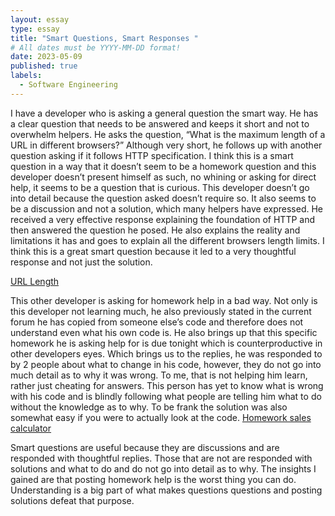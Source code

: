 ```yaml
---
layout: essay
type: essay
title: "Smart Questions, Smart Responses "
# All dates must be YYYY-MM-DD format!
date: 2023-05-09
published: true
labels:
  - Software Engineering
---
```


I have a developer who is asking a general question the smart way. He has a clear question that needs to be answered and keeps it short and not to overwhelm helpers. He asks the question, “What is the maximum length of a URL in different browsers?” Although very short, he follows up with another question asking if it follows HTTP specification. I think this is a smart question in a way that it doesn’t seem to be a homework question and this developer doesn’t present himself as such, no whining or asking for direct help, it seems to be a question that is curious. This developer doesn’t go into detail because the question asked doesn’t require so. It also seems to be a discussion and not a solution, which many helpers have expressed. He received a very effective response explaining the foundation of HTTP and then answered the question he posed. He also explains the reality and limitations it has and goes to explain all the different browsers length limits. I think this is a great smart question because it led to a very thoughtful response and not just the solution.

[URL Length](https://stackoverflow.com/questions/417142/what-is-the-maximum-length-of-a-url-in-different-browsers/417184#417184)

This other developer is asking for homework help in a bad way. Not only is this developer not learning much, he also previously stated in the current forum he has copied from someone else’s code and therefore does not understand even what his own code is. He also brings up that this specific homework he is asking help for is due tonight which is counterproductive in other developers eyes. Which brings us to the replies, he was responded to by 2 people about what to change in his code, however, they do not go into much detail as to why it was wrong. To me, that is not helping him learn, rather just cheating for answers. This person has yet to know what is wrong with his code and is blindly following what people are telling him what to do without the knowledge as to why. To be frank the solution was also somewhat easy if you were to actually look at the code.
[Homework sales calculator](https://stackoverflow.com/questions/7705544/homework-sales-calculator)

Smart questions are useful because they are discussions and are responded with thoughtful replies. Those that are not are responded with solutions and what to do and do not go into detail as to why. The insights I gained are that posting homework help is the worst thing you can do. Understanding is a big part of what makes questions questions and posting solutions defeat that purpose. 
